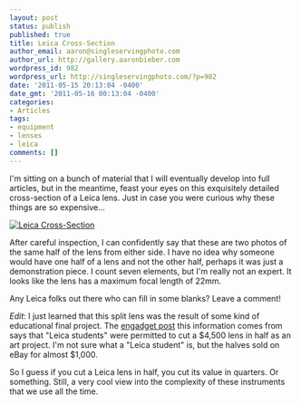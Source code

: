 ```yaml
---
layout: post
status: publish
published: true
title: Leica Cross-Section
author_email: aaron@singleservingphoto.com
author_url: http://gallery.aaronbieber.com
wordpress_id: 982
wordpress_url: http://singleservingphoto.com/?p=982
date: '2011-05-15 20:13:04 -0400'
date_gmt: '2011-05-16 00:13:04 -0400'
categories:
- Articles
tags:
- equipment
- lenses
- leica
comments: []
---
```

I'm sitting on a bunch of material that I will eventually develop into
full articles, but in the meantime, feast your eyes on this exquisitely
detailed cross-section of a Leica lens. Just in case you were curious
why these things are so expensive...

[![](/wp-content/uploads/2011/05/leica.jpg "Leica Cross-Section")](/wp-content/uploads/2011/05/leica.jpg)

After careful inspection, I can confidently say that these are two
photos of the same half of the lens from either side. I have no idea why
someone would have one half of a lens and not the other half, perhaps it
was just a demonstration piece. I count seven elements, but I'm really
not an expert. It looks like the lens has a maximum focal length of
22mm.

Any Leica folks out there who can fill in some blanks? Leave a comment!

*Edit*: I just learned that this split lens was the result of some
kind of educational final project. The [engadget
post](http://www.engadget.com/2011/05/16/4-000-leica-lens-split-in-two-sold-on-ebay-as-1-000-piece-of/)
this information comes from says that "Leica students" were permitted to
cut a \$4,500 lens in half as an art project. I'm not sure what a "Leica
student" is, but the halves sold on eBay for almost \$1,000.

So I guess if you cut a Leica lens in half, you cut its value in
quarters. Or something. Still, a very cool view into the complexity of
these instruments that we use all the time.
